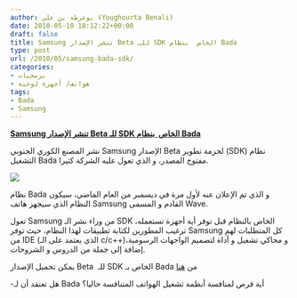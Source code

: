 ```yaml
---
author: يوغرطة بن علي (Youghourta Benali)
date: 2010-05-10 18:12:22+00:00
draft: false
title: Samsung تنشر الإصدار Beta للـ SDK الخاص  بنظام Bada
type: post
url: /2010/05/samsung-bada-sdk/
categories:
- برمجيات
- هواتف/ أجهزة لوحية
tags:
- Bada
- Samsung
---
```


[**Samsung تنشر الإصدار Beta للـ SDK الخاص  بنظام Bada**](http://www.it-scoop.com/2010/05/samsung-bada-sdk/ )


نشر المصنع الكوري الجنوبي Samsung الإصدار Beta لحزمة تطوير (SDK) نظام التشغيل Bada مفتوح المصدر، و الذي تعول عليه الشركة كثيرا.

[![](http://dpimg.ospos.net/en_US/developer/apis/images/common/layout/bada_index201002.jpg)
](http://www.it-scoop.com/2010/05/samsung-bada-sdk/ )

نظام Bada و الذي تم الإعلان عنه لأول مرة في ديسمبر من العام الماضي، سيكون النظام الذي سيجهز هاتف Samsung القادم و المسمى Wave.

تعول Samsung من وراء نشر الـ SDK الخاص بالنظام قبل توفر أية أجهزة تستعمله، ترغيب المطورين لكتابة تطبيقات لهذا النظام، حيث توفر Samsung كل المتطلبات لهم من IDE (الذي يعتمد على الـ c/c++)و محاكي تشغيل و أداة لتصميم الواجهات الرسومية، إضافة إلى جملة من الدروس و الشروحات.

يمكن تحميل الإصدار Beta  للـ SDK الخاص بـ Bada من [هنا](http://developer.bada.com/apis/index.do)

-هل تعتقد أن لـ Bada أية فرص لمنافسة أنظمة تشغيل الهواتف المتنافسة حاليا؟
